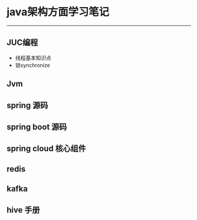 # java架构方面学习笔记
---
## JUC编程
- 线程基本知识点
- 锁synchronize


## Jvm

## spring 源码

## spring boot 源码

## spring cloud 核心组件

## redis

## kafka

## hive 手册
